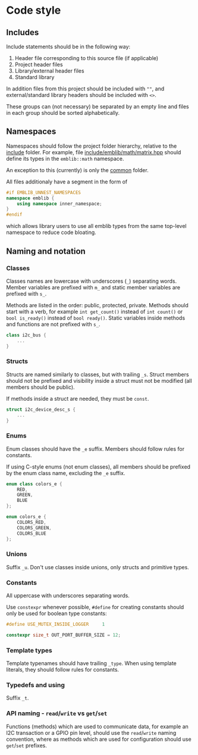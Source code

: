 # Code style

## Includes

Include statements should be in the following way:
1. Header file corresponding to this source file (if applicable)
2. Project header files
3. Library/external header files
4. Standard library

In addition files from this project should be included with `""`, and external/standard library headers should be included with `<>`.

These groups can (not necessary) be separated by an empty line and files in each group should be sorted alphabetically.

## Namespaces

Namespaces should follow the project folder hierarchy, relative to the [include](/include/) folder. For example, file [include/emblib/math/matrix.hpp](/include/emblib/math/matrix.hpp) should define its types in the `emblib::math` namespace.

An exception to this (currently) is only the [common](/include/emblib/common) folder.

All files additionaly have a segment in the form of
```cpp
#if EMBLIB_UNNEST_NAMESPACES
namespace emblib {
    using namespace inner_namespace;
}
#endif
```
which allows library users to use all emblib types from the same top-level namespace to reduce code bloating.

## Naming and notation

### Classes
Classes names are lowercase with underscores (`_`) separating words. Member variables are prefixed with `m_` and static member variables are prefixed with `s_`.

Methods are listed in the order: public, protected, private.
Methods should start with a verb, for example `int get_count()` instead of `int count()` or `bool is_ready()` instead of `bool ready()`. Static variables inside methods and functions are not prefixed with `s_`.

```cpp
class i2c_bus {
    ...
}
```

### Structs
Structs are named similarly to classes, but with trailing `_s`. Struct members should not be prefixed and visibility inside a struct must not be modified (all members should be public).

If methods inside a struct are needed, they must be `const`.

```cpp
struct i2c_device_desc_s {
    ...
}
```

### Enums
Enum classes should have the `_e` suffix. Members should follow rules for constants.

If using C-style enums (not enum classes), all members should be prefixed by the enum class name, excluding the `_e` suffix.

```cpp
enum class colors_e {
    RED,
    GREEN,
    BLUE
};

enum colors_e {
    COLORS_RED,
    COLORS_GREEN,
    COLORS_BLUE
};
```

### Unions
Suffix `_u`. Don't use classes inside unions, only structs and primitive types.

### Constants
All uppercase with underscores separating words.

Use `constexpr` whenever possible, `#define` for creating constants should only be used for boolean type constants:

```cpp
#define USE_MUTEX_INSIDE_LOGGER     1

constexpr size_t OUT_PORT_BUFFER_SIZE = 12;
```

### Template types
Template typenames should have trailing `_type`. When using template literals, they should follow rules for constants.

### Typedefs and using
Suffix `_t`.

### API naming - `read`/`write` vs `get`/`set`
Functions (methods) which are used to communicate data, for example an I2C transaction or a GPIO pin level, should use the `read`/`write` naming convention, where as methods which are used for configuration should use `get`/`set` prefixes.
